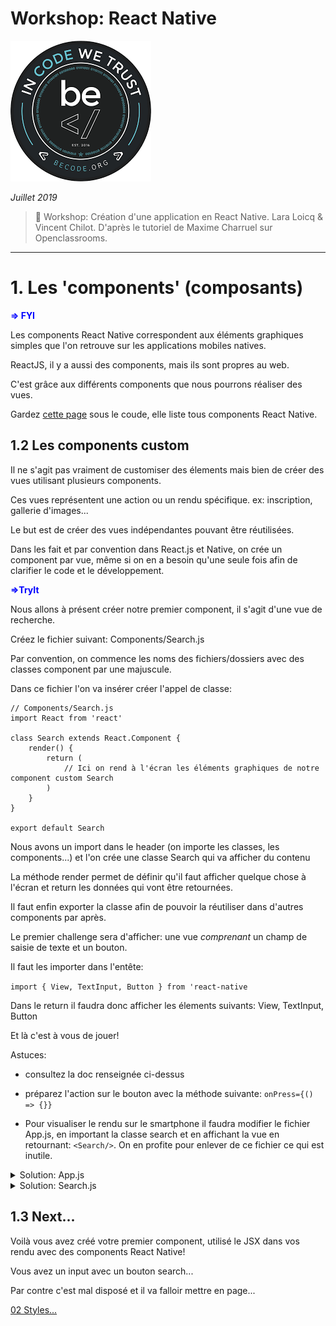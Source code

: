 # Workshop: React Native

![Becode logo](https://raw.githubusercontent.com/Raigyo/react-character-manager/master/img/becode-logo.png)



*Juillet 2019*

> 🔨 Workshop: Création d'une application en React Native. Lara Loicq & Vincent Chilot. D'après le tutoriel de Maxime Charruel sur Openclassrooms.


* * *


# 1. Les 'components' (composants)

**<span style="color:blue">=> FYI</span>**

Les components React Native correspondent aux éléments graphiques simples que l'on retrouve sur les applications mobiles natives.

ReactJS, il y a aussi des components, mais ils sont propres au web.

C'est grâce aux différents components que nous pourrons réaliser des vues.

Gardez [cette page](https://facebook.github.io/react-native/docs/components-and-apis.html) sous le coude, elle liste tous components React Native.

## 1.2 Les components custom

Il ne s'agit pas vraiment de customiser des élements mais bien de créer des vues utilisant plusieurs components.

Ces vues représentent une action ou un rendu spécifique. ex: inscription, gallerie d'images...

Le but est de créer des vues indépendantes pouvant être réutilisées.

Dans les fait et par convention dans React.js et Native, on crée un component par vue, même si on en a besoin qu'une seule fois afin de clarifier le code et le développement.

**<span style="color:blue">=>TryIt</span>**

Nous allons à présent créer notre premier component, il s'agit d'une vue de recherche.

Créez le fichier suivant: Components/Search.js

Par convention, on commence les noms des fichiers/dossiers avec des classes component par une majuscule.

Dans ce fichier l'on va insérer créer l'appel de classe:

~~~
// Components/Search.js
import React from 'react'

class Search extends React.Component {
    render() {
        return (
            // Ici on rend à l'écran les éléments graphiques de notre component custom Search
        )
    }
}

export default Search
~~~

Nous avons un import dans le header (on importe les classes, les components...) et l'on crée une classe Search qui va afficher du contenu

La méthode render permet de définir qu'il faut afficher quelque chose à l'écran et return les données qui vont être retournées.

Il faut enfin exporter la classe afin de pouvoir la réutiliser dans d'autres components par après.

Le premier challenge sera d'afficher: une vue *comprenant* un champ de saisie de texte et un bouton.

Il faut les importer dans l'entête:

`import { View, TextInput, Button } from 'react-native`

Dans le return il faudra donc afficher les élements suivants: View, TextInput, Button

Et là c'est à vous de jouer!


Astuces:

- consultez la doc renseignée ci-dessus

- préparez l'action sur le bouton avec la méthode suivante: `onPress={() => {}}`

- Pour visualiser le rendu sur le smartphone il faudra modifier le fichier App.js, en important la classe search et en affichant la vue en retournant: `<Search/>`. On en profite pour enlever de ce fichier ce qui est inutile.



<details>
<summary>Solution: App.js</summary>

```javascript
// App.js
import React from 'react'
import Search from './Components/Search'

export default class App extends React.Component {
  render() {
    return (
      <Search/>
    )
  }
}
```

</details>


<details>
<summary>Solution: Search.js</summary>

```javascript
// Components/Search.js

import React from 'react'
import { View, TextInput, Button } from 'react-native'

class Search extends React.Component {
  render() {
    return (
      <View>
        <TextInput placeholder='Titre du film'/>
        <Button title='Rechercher' onPress={() => {}}/>
      </View>
    )
  }
}
export default Search
```

</details>


## 1.3 Next...

Voilà vous avez créé votre premier component, utilisé le JSX dans vos rendu avec des components React Native!

Vous avez un input avec un bouton search...

Par contre c'est mal disposé et il va falloir mettre en page...

[02 Styles...](02-styles.md)
